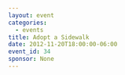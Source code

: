 ```yaml
---
layout: event
categories: 
  - events
title: Adopt a Sidewalk
date: 2012-11-20T18:00:00-06:00
event_id: 34
sponsor: None
---
```



